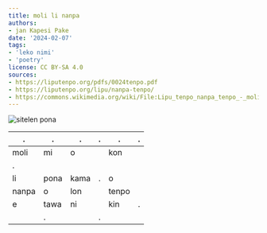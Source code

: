 ```yaml
---
title: moli li nanpa
authors:
- jan Kapesi Pake
date: '2024-02-07'
tags:
- 'leko nimi'
- 'poetry'
license: CC BY-SA 4.0
sources:
- https://liputenpo.org/pdfs/0024tenpo.pdf
- https://liputenpo.org/lipu/nanpa-tenpo/
- https://commons.wikimedia.org/wiki/File:Lipu_tenpo_nanpa_tenpo_-_moli_li_nanpa.png
---
```


![sitelen pona](https://upload.wikimedia.org/wikipedia/commons/b/bc/Lipu_tenpo_nanpa_tenpo_-_moli_li_nanpa.png)

| .     | .    | .    | .   | .     | .   |
| ----- | ---- | ---- | --- | ----- | --- |
| moli  | mi   | o    |     | kon   |
| .     |
| li    | pona | kama | .   | o     |
| nanpa | o    | lon  |     | tenpo |
| e     | tawa | ni   |     | kin   | .   |
|       | .    |      | .   |